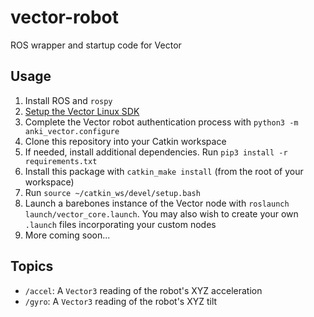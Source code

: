 # vector-robot

ROS wrapper and startup code for Vector

## Usage

1. Install ROS and `rospy`
2. [Setup the Vector Linux SDK](https://developer.anki.com/vector/docs/install-linux.html)
3. Complete the Vector robot authentication process with `python3 -m anki_vector.configure`
4. Clone this repository into your Catkin workspace
5. If needed, install additional dependencies. Run `pip3 install -r requirements.txt`
6. Install this package with `catkin_make install` (from the root of your workspace)
7. Run `source ~/catkin_ws/devel/setup.bash`
8. Launch a barebones instance of the Vector node with `roslaunch launch/vector_core.launch`. You may also wish to create your own `.launch` files incorporating your custom nodes
9. More coming soon...

## Topics

* `/accel`: A `Vector3` reading of the robot's XYZ acceleration
* `/gyro`: A `Vector3` reading of the robot's XYZ tilt
